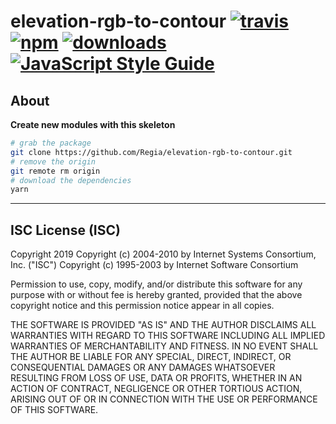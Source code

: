 # elevation-rgb-to-contour [![travis][travis-image]][travis-url] [![npm][npm-image]][npm-url] [![downloads][downloads-image]][downloads-url] [![JavaScript Style Guide](https://img.shields.io/badge/code_style-standard-brightgreen.svg)](https://standardjs.com)

[travis-image]: https://travis-ci.org/regia-corporation/elevation-rgb-to-contour.svg?branch=master
[travis-url]: https://travis-ci.org/regia-corporation/elevation-rgb-to-contour
[npm-image]: https://img.shields.io/npm/v/elevation-rgb-to-contour.svg
[npm-url]: https://npmjs.org/package/elevation-rgb-to-contour
[downloads-image]: https://img.shields.io/npm/dm/elevation-rgb-to-contour.svg
[downloads-url]: https://www.npmjs.com/package/elevation-rgb-to-contour

## About

**Create new modules with this skeleton**

```sh
# grab the package
git clone https://github.com/Regia/elevation-rgb-to-contour.git
# remove the origin
git remote rm origin
# download the dependencies
yarn
```

---

## ISC License (ISC)

Copyright 2019 <Regia>
Copyright (c) 2004-2010 by Internet Systems Consortium, Inc. ("ISC")
Copyright (c) 1995-2003 by Internet Software Consortium

Permission to use, copy, modify, and/or distribute this software for any purpose with or without fee is hereby granted, provided that the above copyright notice and this permission notice appear in all copies.

THE SOFTWARE IS PROVIDED "AS IS" AND THE AUTHOR DISCLAIMS ALL WARRANTIES WITH REGARD TO THIS SOFTWARE INCLUDING ALL IMPLIED WARRANTIES OF MERCHANTABILITY AND FITNESS. IN NO EVENT SHALL THE AUTHOR BE LIABLE FOR ANY SPECIAL, DIRECT, INDIRECT, OR CONSEQUENTIAL DAMAGES OR ANY DAMAGES WHATSOEVER RESULTING FROM LOSS OF USE, DATA OR PROFITS, WHETHER IN AN ACTION OF CONTRACT, NEGLIGENCE OR OTHER TORTIOUS ACTION, ARISING OUT OF OR IN CONNECTION WITH THE USE OR PERFORMANCE OF THIS SOFTWARE.
